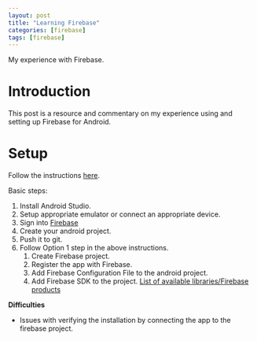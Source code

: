 ```yaml
---
layout: post
title: "Learning Firebase"
categories: [firebase]
tags: [firebase]
---
```


My experience with Firebase.

# Introduction

This post is a resource and commentary on my experience using and setting up Firebase for Android.

# Setup

Follow the instructions [here](https://firebase.google.com/docs/android/setup?authuser=0).

Basic steps:
1. Install Android Studio.
2. Setup appropriate emulator or connect an appropriate device.
3. Sign into [Firebase](https://console.firebase.google.com/u/0/)
4. Create your android project.
5. Push it to git.
6. Follow Option 1 step in the above instructions.
   1. Create Firebase project.   
   2. Register the app with Firebase.
   3. Add Firebase Configuration File to the android project.
   4. Add Firebase SDK to the project. [List of available libraries/Firebase products](https://firebase.google.com/docs/android/setup#available-libraries)

**Difficulties**  
* Issues with verifying the installation by connecting the app to the firebase project.
